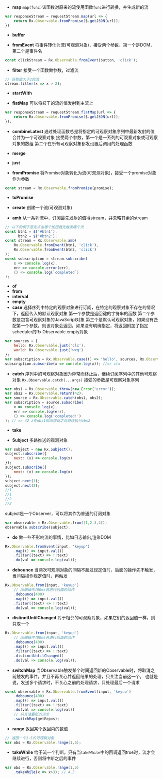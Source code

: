 * **map**
`map(func)`该函数对原来的流使用函数`func`进行转换，并生成新的流

```js
var responseStream = requestStream.map(url => {
	return Rx.Observable.fromPromise($.getJSON(url));
})
```

* **buffer**

* **fromEvent**
将事件转化为流(可观测对象)，接受两个参数，第一个是DOM，第二个是事件名

```js
const clickStream = Rx.Observable.fromEvent(button, 'click');
```

* **filter**
接受一个函数做参数，过滤流

```js
// 获取值大于2的流
stream.filter(x => x > 2);
```

* **startWith**

* **flatMap**
可以将枝干的流的值发射到主流上

```js
var responseStream = requestStream.flatMap(url => {
	return Rx.Observable.fromPromise($.getJSON(url));
});
```

* **combineLatest**
通过处理函数总是将指定的可观察对象序列中最新发射的值合并为一个可观察对象
接受两个参数，第一个是一系列的可观察对象或可观察对象的数组
第二个在所有可观察对象都发设置后调用的处理函数

* **merge**

* **just**


* **fromPromise**
将Promise对象转化为流(可观测对象)，接受一个promise对象作为参数

```js
const stream = Rx.Observable.fromPromise(promise);
```

* **toPromise**

* **create**
创建一个流(可观测对象)

* **amb**
从一系列流中，订阅最先发射的值得stream，并忽略其余的stream

```js
// 以下的例子是先点击哪个按钮就先触发哪个流
const btn1 = $('#btn1'),
	  btn2 = $('#btn2');
const stream = Rx.Observable.amb(
	Rx.Observable.fromEvent(btn1, 'click'),
	Rx.Observable.fromEvent(btn2, 'click')
);
const subscription = stream.subscribe(
	x => console.log(x),
	err => console.error(err),
	() => console.log(`completed`)
);
```

* **of**
* **from**
* **interval**
* **empty**
* **case**
选择序列中特定的观察对象进行订阅，在特定的观察对象不存在的情况下，返回传入的默认观察对象
第一个参数是返回键的字符串的函数
第二个参数是包含可观察对象的JavaScript对象
第三个是默认可观察对象，如果没有匹配第一个参数，则该对象会返回，如果没有明确指定，将返回附加了指定scheduler的Rx.Observable.empty对象

```js
var sources = {
	hello: Rx.Observable.just('clx'),
	world: Rx.Observable.just('wxq')
};
var subscription = Rx.Observable.case(() => 'hello', sources, Rx.Observable.empty());
subscription.subscribe(x => console.log(x)); //=> clx
```
* **catch**
序列中的可观察对象因为异常而终止后，继续订阅序列中的其他可观察对象
`Rx.Observable.catch(...args)` 接受的参数是可观察对象序列

```js
var obs1 = Rx.Observable.throw(new Error('error'));
var obs2 = Rx.Observable.return(42);
var source = Rx.Observable.catch(obs1, obs2);
var subscription = source.subscribe(
	x => console.log(x),
	err => console.log(err),
	() => console.log('completed!')
); // => 42 z在obs1抛出错误之后继续执行obs2
```
* **take**

* **Subject**
多路推送的观测对象

```js
var subject = new Rx.Subject();
subject.subscribe({
	next: (x) => console.log(x)
});
subject.subscribe({
	next: (x) => console.log(x)
});
subject.next(1);
subject.next(2);
//1
//1
//2
//2
```
subject是一个Observer，可以将其作为普通的订阅对象

```js
var observable = Rx.Observable.from([1,2,3,4]);
observable.subscribe(subject);
```

* **do**
做一些不影响流的事情，比如日志输出,渲染DOM

```js
Rx.Observable.fromEvent(input, 'keyup')
    .map(() => input.val())
    .filter((text) => !!text)
    .do(val => console.log(val));
```

* **debounce**
当两次可观测对象的间隔不超过规定值时，后面的操作先不触发，当间隔操作规定值时，再触发

```js
Rx.Observable.from(input, 'keyup')
	// 间隔操作400ms再进行后面的动作
	.debounce(400)
	.map(() => input.val())
	.filter((text) => !!text)
	.do(val => console.log(val));
```

* **distinctUntilChanged**
对于相邻的可观察对象，如果它们的返回值一样，则只取一个

```js
Rx.Observable.from(input, 'keyup')
	// 间隔操作400ms再进行后面的动作
	.debounce(400)
	.map(() => input.val())
	.filter((text) => !!text)
	.distinctUntilChanged()
	.do(val => console.log(val));
```

* **switchMap**
当Observable触发某个时间返回新的Observable时，将取消之前触发的事件，并且不再关心并返回结果的处理，只关注当前这一个。
也就是说，发送多个请求时，不关心之前的处理请求，只处理最后一个请求

```js
const observable = Rx.Observable.fromEvent(input, 'keyup')
    .debounce(400)
    .map(() => input.val())
    .filter((text) => !!text)
    .do(val => console.log(val))
    // 只关注最新的请求
    .switchMap(getRepos);
```

* **range**
返回某个返回内的数值

```js
// 返回一个1-5的可观察对象
var obs = Rx.Observable.range(1,5);
```

* **takeWhile**
给予流一个判断，只有当`takeWhile`中的回调返回true时，流才会继续进行，否则将中断之后的事件

```js
var obs = Rx.Observable.range(1,5)
	.takeWhile(x => x>3); // 4,5
```
